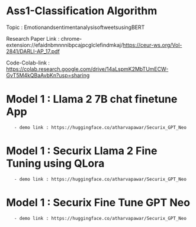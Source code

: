 # Ass1-Classification Algorithm

Topic : EmotionandsentimentanalysisoftweetsusingBERT

Research Paper Link : chrome-extension://efaidnbmnnnibpcajpcglclefindmkaj/https://ceur-ws.org/Vol-2841/DARLI-AP_17.pdf

Code-Colab-link : https://colab.research.google.com/drive/14aLspmK2MbTUmECW-GvT5M4kQBaAvbKn?usp=sharing


# Model 1 : Llama 2 7B chat finetune App
```
   - demo link : https://huggingface.co/atharvapawar/Securix_GPT_Neo
```




# Model 1 : Securix Llama 2 Fine Tuning using QLora 
```
   - demo link : https://huggingface.co/atharvapawar/Securix_GPT_Neo
```



# Model 1 : Securix Fine Tune GPT Neo 
```
   - demo link : https://huggingface.co/atharvapawar/Securix_GPT_Neo
```